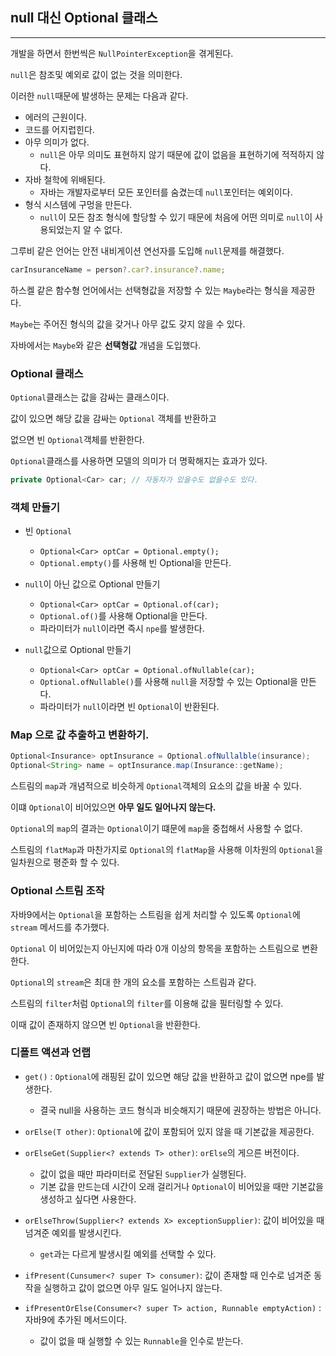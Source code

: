 ## null 대신 Optional 클래스

---

개발을 하면서 한번씩은 `NullPointerException`을 겪게된다.

`null`은 참조및 예외로 값이 없는 것을 의미한다.

이러한 `null`때문에 발생하는 문제는 다음과 같다.

- 에러의 근원이다.
- 코드를 어지럽힌다.
- 아무 의미가 없다.
  - `null`은 아무 의미도 표현하지 않기 때문에 값이 없음을 표현하기에 적적하지 않다.
- 자바 철학에 위배된다.
  - 자바는 개발자로부터 모든 포인터를 숨겼는데 `null`포인터는 예외이다.
- 형식 시스템에 구멍을 만든다.
  - `null`이 모든 참조 형식에 할당할 수 있기 때문에 처음에 어떤 의미로 `null`이 사용되었는지 알 수 없다.

그루비 같은 언어는 안전 내비게이션 연선자를 도입해 `null`문제를 해결했다.

```javascript
carInsuranceName = person?.car?.insurance?.name;
```

하스켈 같은 함수형 언어에서는 선택형값을 저장할 수 있는 `Maybe`라는 형식을 제공한다.

`Maybe`는 주어진 형식의 값을 갖거나 아무 값도 갖지 않을 수 있다.

자바에서는 `Maybe`와 같은 **선택형값** 개념을 도입했다.

### Optional 클래스

`Optional`클래스는 값을 감싸는 클래스이다.

값이 있으면 해당 값을 감싸는 `Optional` 객체를 반환하고

없으면 빈 `Optional`객체를 반환한다.

`Optional`클래스를 사용하면 모델의 의미가 더 명확해지는 효과가 있다.

```java
private Optional<Car> car; // 자동차가 있을수도 없을수도 있다.
```

### 객체 만들기

- 빈 `Optional`

  - `Optional<Car> optCar = Optional.empty();`
  - `Optional.empty()`를 사용해 빈 Optional을 만든다.

- `null`이 아닌 값으로 Optional 만들기

  - `Optional<Car> optCar = Optional.of(car);`
  - `Optional.of()`를 사용해 Optional을 만든다.
  - 파라미터가 `null`이라면 즉시 `npe`를 발생한다.

- `null`값으로 Optional 만들기
  - `Optional<Car> optCar = Optional.ofNullable(car);`
  - `Optional.ofNullable()`를 사용해 `null`을 저장할 수 있는 Optional을 만든다.
  - 파라미터가 `null`이라면 빈 `Optional`이 반환된다.

### Map 으로 값 추출하고 변환하기.

```java
Optional<Insurance> optInsurance = Optional.ofNullalble(insurance);
Optional<String> name = optInsurance.map(Insurance::getName);
```

스트림의 `map`과 개념적으로 비슷하게 `Optional`객체의 요소의 값을 바꿀 수 있다.

이떄 `Optional`이 비어있으면 **아무 일도 일어나지 않는다.**

`Optional`의 `map`의 결과는 `Optional`이기 떄문에 `map`을 중첩해서 사용할 수 없다.

스트림의 `flatMap`과 마찬가지로 `Optional`의 `flatMap`을 사용해 이차원의 `Optional`을 일차원으로 평준화 할 수 있다.

### Optional 스트림 조작

자바9에서는 `Optional`을 포함하는 스트림을 쉽게 처리할 수 있도록 `Optional`에 `stream` 메서드를 추가했다.

`Optional` 이 비어있는지 아닌지에 따라 0개 이상의 항목을 포함하는 스트림으로 변환한다.

`Optional`의 `stream`은 최대 한 개의 요소를 포함하는 스트림과 같다.

스트림의 `filter`처럼 `Optional`의 `filter`를 이용해 값을 필터링할 수 있다.

이때 값이 존재하지 않으면 빈 `Optional`을 반환한다.

### 디폴트 액션과 언랩

- `get()` : `Optional`에 래핑된 값이 있으면 해당 값을 반환하고 값이 없으면 npe를 발생한다.

  - 결국 null을 사용하는 코드 형식과 비슷해지기 때문에 권장하는 방법은 아니다.

- `orElse(T other)`: `Optional`에 값이 포함되어 있지 않을 때 기본값을 제공한다.
- `orElseGet(Supplier<? extends T> other)`: `orElse`의 게으른 버전이다.
  - 값이 없을 때만 파라미터로 전달된 `Supplier`가 실행된다.
  - 기본 값을 만드는데 시간이 오래 걸리거나 `Optional`이 비어있을 때만 기본값을 생성하고 싶다면 사용한다.
- `orElseThrow(Supplier<? extends X> exceptionSupplier)`: 값이 비어있을 때 넘겨준 예외를 발생시킨다.
  - `get`과는 다르게 발생시킬 예외를 선택할 수 있다.
- `ifPresent(Cunsumer<? super T> consumer)`: 값이 존재할 때 인수로 넘겨준 동작을 실행하고 값이 없으면 아무 일도 일어나지 않는다.
- `ifPresentOrElse(Consumer<? super T> action, Runnable emptyAction)` : 자바9에 추가된 메서드이다.
  - 값이 없을 때 실행할 수 있는 `Runnable`을 인수로 받는다.
